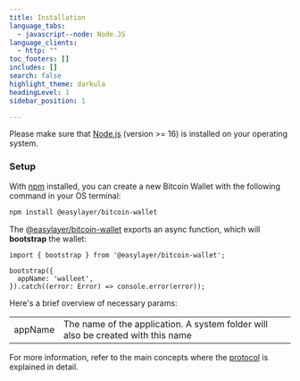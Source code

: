 ```yaml
---
title: Installation
language_tabs:
  - javascript--node: Node.JS
language_clients:
  - http: ""
toc_footers: []
includes: []
search: false
highlight_theme: darkula
headingLevel: 1
sidebar_position: 1

---
```


Please make sure that [Node.js](https://nodejs.org/) (version >= 16) is installed on your operating system.

### Setup

With [npm](https://www.npmjs.com) installed, you can create a new Bitcoin Wallet with the following command in your OS terminal:
```bash
npm install @easylayer/bitcoin-wallet
```

The [@easylayer/bitcoin-wallet](https://www.npmjs.com/easylayer.io) exports an async function, which will **bootstrap** the wallet:

```tsx title="main.ts"
import { bootstrap } from '@easylayer/bitcoin-wallet';

bootstrap({
  appName: 'walleet',
}).catch((error: Error) => console.error(error));
```

Here's a brief overview of necessary params:

|   |   |
|---|---|
| appName | The name of the application. A system folder will also be created with this name |

For more information, refer to the main concepts where the [protocol](/docs/intro/main-concepts/wallet.md) is explained in detail.
